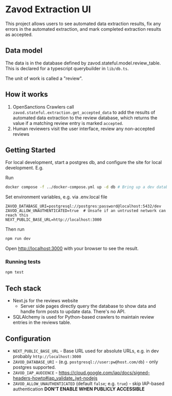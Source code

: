# Zavod Extraction UI

This project allows users to see automated data extraction results, fix any errors in the automated extraction, and mark completed extraction results as accepted.


## Data model

The data is in the database defined by zavod.stateful.model.review_table.
This is declared for a typescript querybuilder in `lib/db.ts`.

The unit of work is called a "review".


## How it works

1. OpenSanctions Crawlers call `zavod.stateful.extraction.get_accepted_data` to add the results of automated data extraction to the review database, which returns the value if a matching review entry is marked `accepted`.
2. Human reviewers visit the user interface, review any non-accepted reviews


## Getting Started

For local development, start a postgres db, and configure the site for local development. E.g.

Run

```bash
docker compose -f ../docker-compose.yml up -d db # Bring up a dev database
```

Set environment variables, e.g. via .env.local file

```
ZAVOD_DATABASE_URI=postgresql://postgres:password@localhost:5432/dev
ZAVOD_ALLOW_UNAUTHENTICATED=true  # Unsafe if an untrusted network can reach this
NEXT_PUBLIC_BASE_URL=http://localhost:3000
```

Then run

```bash
npm run dev
```

Open [http://localhost:3000](http://localhost:3000) with your browser to see the result.


### Running tests

```bash
npm test
```

## Tech stack

- Next.js for the reviews website
  - Server side pages directly query the database to show data and handle form posts to update data. There's no API.
- SQLAlchemy is used for Python-based crawlers to maintain review entries in the reviews table.


## Configuration

- `NEXT_PUBLIC_BASE_URL` - Base URL used for absolute URLs, e.g. in dev probably `http://localhost:3000`
- `ZAVOD_DATABASE_URI` - (e.g. `postgresql://user:pw@host.com/db`) - only postgres supported.
- `ZAVOD_IAP_AUDIENCE` - https://cloud.google.com/iap/docs/signed-headers-howto#iap_validate_jwt-nodejs
- `ZAVOD_ALLOW_UNAUTHENTICATED` (default `false`; e.g. `true`) - skip IAP-based authentication **DON'T ENABLE WHEN PUBLICLY ACCESSIBLE**
